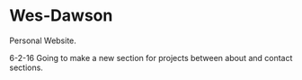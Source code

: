 # Wes-Dawson

Personal Website.

6-2-16 Going to make a new section for projects between about and contact sections.
